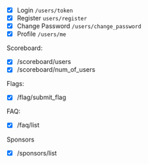 - [x] Login  `/users/token`
- [x] Register `users/register`
- [x] Change Password `/users/change_password`
- [x] Profile `/users/me`

Scoreboard:
- [x] /scoreboard/users
- [x] /scoreboard/num_of_users

Flags:
- [x] /flag/submit_flag

FAQ:
- [x] /faq/list

Sponsors
- [x] /sponsors/list